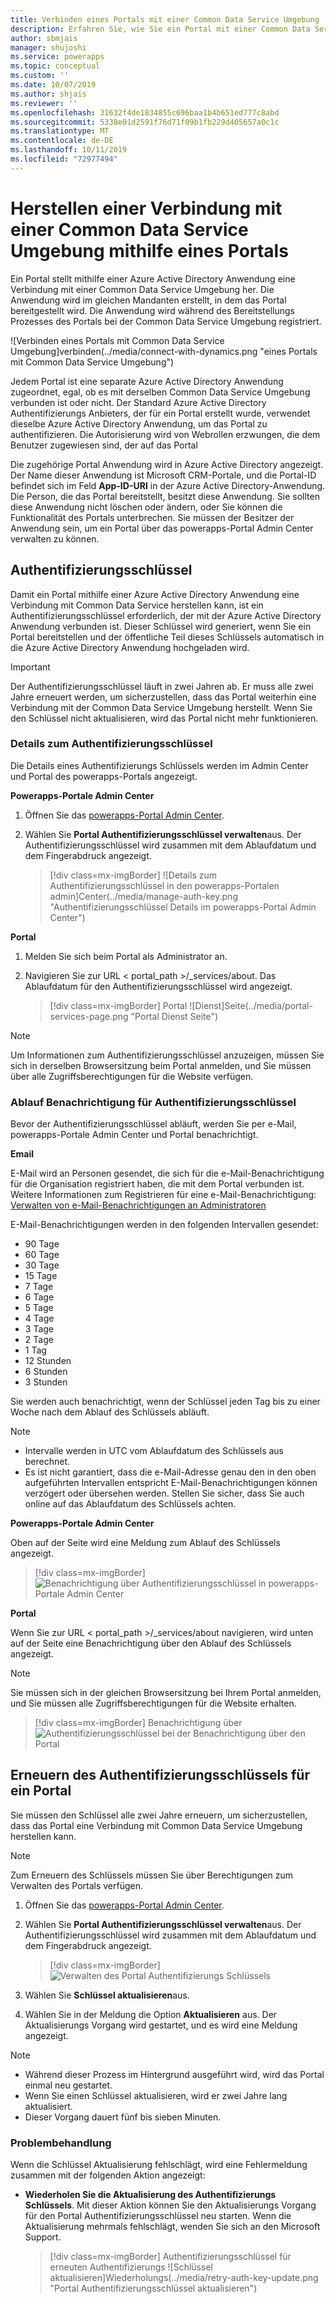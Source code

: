 ```yaml
---
title: Verbinden eines Portals mit einer Common Data Service Umgebung | MicrosoftDocs
description: Erfahren Sie, wie Sie ein Portal mit einer Common Data Service Umgebung verbinden und den Authentifizierungsschlüssel erneuern.
author: sbmjais
manager: shujoshi
ms.service: powerapps
ms.topic: conceptual
ms.custom: ''
ms.date: 10/07/2019
ms.author: shjais
ms.reviewer: ''
ms.openlocfilehash: 31632f4de1834855c696baa1b4b651ed777c8abd
ms.sourcegitcommit: 5338e01d2591f76d71f09b1fb229d405657a0c1c
ms.translationtype: MT
ms.contentlocale: de-DE
ms.lasthandoff: 10/11/2019
ms.locfileid: "72977494"
---
```

# <a name="connect-to-a-common-data-service-environment-using-a-portal"></a>Herstellen einer Verbindung mit einer Common Data Service Umgebung mithilfe eines Portals

Ein Portal stellt mithilfe einer Azure Active Directory Anwendung eine Verbindung mit einer Common Data Service Umgebung her. Die Anwendung wird im gleichen Mandanten erstellt, in dem das Portal bereitgestellt wird. Die Anwendung wird während des Bereitstellungs Prozesses des Portals bei der Common Data Service Umgebung registriert.

![Verbinden eines Portals mit Common Data Service Umgebung]verbinden(../media/connect-with-dynamics.png "eines Portals mit Common Data Service Umgebung")

Jedem Portal ist eine separate Azure Active Directory Anwendung zugeordnet, egal, ob es mit derselben Common Data Service Umgebung verbunden ist oder nicht. Der Standard Azure Active Directory Authentifizierungs Anbieters, der für ein Portal erstellt wurde, verwendet dieselbe Azure Active Directory Anwendung, um das Portal zu authentifizieren. Die Autorisierung wird von Webrollen erzwungen, die dem Benutzer zugewiesen sind, der auf das Portal

Die zugehörige Portal Anwendung wird in Azure Active Directory angezeigt. Der Name dieser Anwendung ist Microsoft CRM-Portale, und die Portal-ID befindet sich im Feld **App-ID-URI** in der Azure Active Directory-Anwendung. Die Person, die das Portal bereitstellt, besitzt diese Anwendung. Sie sollten diese Anwendung nicht löschen oder ändern, oder Sie können die Funktionalität des Portals unterbrechen. Sie müssen der Besitzer der Anwendung sein, um ein Portal über das powerapps-Portal Admin Center verwalten zu können.

## <a name="authentication-key"></a>Authentifizierungsschlüssel

Damit ein Portal mithilfe einer Azure Active Directory Anwendung eine Verbindung mit Common Data Service herstellen kann, ist ein Authentifizierungsschlüssel erforderlich, der mit der Azure Active Directory Anwendung verbunden ist. Dieser Schlüssel wird generiert, wenn Sie ein Portal bereitstellen und der öffentliche Teil dieses Schlüssels automatisch in die Azure Active Directory Anwendung hochgeladen wird.

> [!IMPORTANT]
> Der Authentifizierungsschlüssel läuft in zwei Jahren ab. Er muss alle zwei Jahre erneuert werden, um sicherzustellen, dass das Portal weiterhin eine Verbindung mit der Common Data Service Umgebung herstellt. Wenn Sie den Schlüssel nicht aktualisieren, wird das Portal nicht mehr funktionieren.  

### <a name="authentication-key-details"></a>Details zum Authentifizierungsschlüssel

Die Details eines Authentifizierungs Schlüssels werden im Admin Center und Portal des powerapps-Portals angezeigt.

**Powerapps-Portale Admin Center**

1. Öffnen Sie das [powerapps-Portal Admin Center](admin-overview.md).

2. Wählen Sie **Portal Authentifizierungsschlüssel verwalten**aus. Der Authentifizierungsschlüssel wird zusammen mit dem Ablaufdatum und dem Fingerabdruck angezeigt.

   > [!div class=mx-imgBorder]
   > ![Details zum Authentifizierungsschlüssel in den powerapps-Portalen admin]Center(../media/manage-auth-key.png "Authentifizierungsschlüssel Details im powerapps-Portal Admin Center")

**Portal**

1. Melden Sie sich beim Portal als Administrator an.

2. Navigieren Sie zur URL < portal_path >/_services/about. Das Ablaufdatum für den Authentifizierungsschlüssel wird angezeigt. 

   > [!div class=mx-imgBorder]
   > Portal ![Dienst]Seite(../media/portal-services-page.png "Portal Dienst Seite")

> [!NOTE]
> Um Informationen zum Authentifizierungsschlüssel anzuzeigen, müssen Sie sich in derselben Browsersitzung beim Portal anmelden, und Sie müssen über alle Zugriffsberechtigungen für die Website verfügen.

### <a name="authentication-key-expiration-notification"></a>Ablauf Benachrichtigung für Authentifizierungsschlüssel

Bevor der Authentifizierungsschlüssel abläuft, werden Sie per e-Mail, powerapps-Portale Admin Center und Portal benachrichtigt.

**Email**

E-Mail wird an Personen gesendet, die sich für die e-Mail-Benachrichtigung für die Organisation registriert haben, die mit dem Portal verbunden ist. Weitere Informationen zum Registrieren für eine e-Mail-Benachrichtigung: [Verwalten von e-Mail-Benachrichtigungen an Administratoren](https://docs.microsoft.com/dynamics365/customer-engagement/admin/manage-email-notifications)

E-Mail-Benachrichtigungen werden in den folgenden Intervallen gesendet: 
- 90 Tage 
- 60 Tage 
- 30 Tage 
- 15 Tage 
- 7 Tage 
- 6 Tage 
- 5 Tage 
- 4 Tage 
- 3 Tage 
- 2 Tage 
- 1 Tag 
- 12 Stunden 
- 6 Stunden 
- 3 Stunden

Sie werden auch benachrichtigt, wenn der Schlüssel jeden Tag bis zu einer Woche nach dem Ablauf des Schlüssels abläuft.

> [!NOTE]
> - Intervalle werden in UTC vom Ablaufdatum des Schlüssels aus berechnet.
> - Es ist nicht garantiert, dass die e-Mail-Adresse genau den in den oben aufgeführten Intervallen entspricht E-Mail-Benachrichtigungen können verzögert oder übersehen werden. Stellen Sie sicher, dass Sie auch online auf das Ablaufdatum des Schlüssels achten.

**Powerapps-Portale Admin Center**

Oben auf der Seite wird eine Meldung zum Ablauf des Schlüssels angezeigt.

> [!div class=mx-imgBorder]
> ![Benachrichtigung über Authentifizierungsschlüssel in powerapps-Portale Admin Center](../media/portal-admin-center-auth-notif.png "Authentifizierungsschlüssel Benachrichtigung im powerapps-Portal Admin Center")

**Portal**

Wenn Sie zur URL < portal_path >/_services/about navigieren, wird unten auf der Seite eine Benachrichtigung über den Ablauf des Schlüssels angezeigt.

> [!NOTE]
> Sie müssen sich in der gleichen Browsersitzung bei Ihrem Portal anmelden, und Sie müssen alle Zugriffsberechtigungen für die Website erhalten.

> [!div class=mx-imgBorder]
> Benachrichtigung über ![Authentifizierungsschlüssel bei der Benachrichtigung über den Portal](../media/portal-service-page-auth-notif.png "Authentifizierungsschlüssel im Portal")

## <a name="renew-portal-authentication-key"></a>Erneuern des Authentifizierungsschlüssels für ein Portal

Sie müssen den Schlüssel alle zwei Jahre erneuern, um sicherzustellen, dass das Portal eine Verbindung mit Common Data Service Umgebung herstellen kann.

> [!NOTE]
> Zum Erneuern des Schlüssels müssen Sie über Berechtigungen zum Verwalten des Portals verfügen.

1. Öffnen Sie das [powerapps-Portal Admin Center](admin-overview.md).

2. Wählen Sie **Portal Authentifizierungsschlüssel verwalten**aus. Der Authentifizierungsschlüssel wird zusammen mit dem Ablaufdatum und dem Fingerabdruck angezeigt.

    > [!div class=mx-imgBorder]
    > ![Verwalten des Portal Authentifizierungs Schlüssels](../media/manage-portal-auth-key.png "Verwalten des Portal Authentifizierungs Schlüssels")

3. Wählen Sie **Schlüssel aktualisieren**aus.

4. Wählen Sie in der Meldung die Option **Aktualisieren** aus. Der Aktualisierungs Vorgang wird gestartet, und es wird eine Meldung angezeigt.

> [!NOTE]
> - Während dieser Prozess im Hintergrund ausgeführt wird, wird das Portal einmal neu gestartet.
> - Wenn Sie einen Schlüssel aktualisieren, wird er zwei Jahre lang aktualisiert.
> - Dieser Vorgang dauert fünf bis sieben Minuten.

### <a name="troubleshooting"></a>Problembehandlung

Wenn die Schlüssel Aktualisierung fehlschlägt, wird eine Fehlermeldung zusammen mit der folgenden Aktion angezeigt:

- **Wiederholen Sie die Aktualisierung des Authentifizierungs Schlüssels**. Mit dieser Aktion können Sie den Aktualisierungs Vorgang für den Portal Authentifizierungsschlüssel neu starten. Wenn die Aktualisierung mehrmals fehlschlägt, wenden Sie sich an den Microsoft Support.

    > [!div class=mx-imgBorder]
    > Authentifizierungsschlüssel für erneuten Authentifizierungs ![Schlüssel aktualisieren]Wiederholungs(../media/retry-auth-key-update.png "Portal Authentifizierungsschlüssel aktualisieren")